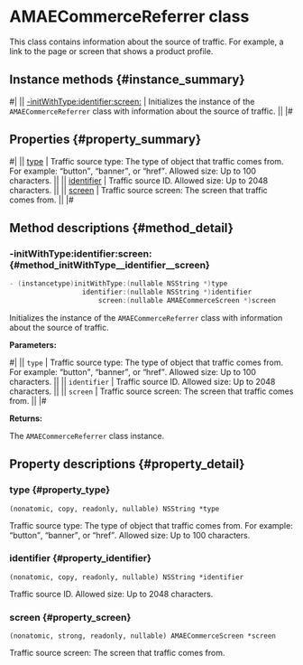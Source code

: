 # AMAECommerceReferrer class

This class contains information about the source of traffic. For example, a link to the page or screen that shows a product profile.

## Instance methods {#instance_summary}

#|
|| [-initWithType:identifier:screen:](#method_initWithType__identifier__screen) | Initializes the instance of the `AMAECommerceReferrer` class with information about the source of traffic. ||
|#

## Properties {#property_summary}

#|
|| [type](#property_type) | Traffic source type: The type of object that traffic comes from. For example: <q>button</q>, <q>banner</q>, or <q>href</q>. Allowed size: Up to 100 characters. ||
|| [identifier](#property_identifier) | Traffic source ID. Allowed size: Up to 2048 characters. ||
|| [screen](#property_screen) | Traffic source screen: The screen that traffic comes from. ||
|#

## Method descriptions {#method_detail}

### -initWithType:identifier:screen: {#method_initWithType__identifier__screen}

```objectivec translate=no
- (instancetype)initWithType:(nullable NSString *)type
                  identifier:(nullable NSString *)identifier
                      screen:(nullable AMAECommerceScreen *)screen
```

Initializes the instance of the `AMAECommerceReferrer` class with information about the source of traffic.

**Parameters:**

#|
|| `type` | Traffic source type: The type of object that traffic comes from. For example: <q>button</q>, <q>banner</q>, or <q>href</q>. Allowed size: Up to 100 characters. ||
|| `identifier` | Traffic source ID. Allowed size: Up to 2048 characters. ||
|| `screen` | Traffic source screen: The screen that traffic comes from. ||
|#

**Returns:**

The `AMAECommerceReferrer` class instance.

## Property descriptions {#property_detail}

### type {#property_type}

`(nonatomic, copy, readonly, nullable) NSString *type`

Traffic source type: The type of object that traffic comes from. For example: <q>button</q>, <q>banner</q>, or <q>href</q>. Allowed size: Up to 100 characters.

### identifier {#property_identifier}

`(nonatomic, copy, readonly, nullable) NSString *identifier`

Traffic source ID. Allowed size: Up to 2048 characters.

### screen {#property_screen}

`(nonatomic, strong, readonly, nullable) AMAECommerceScreen *screen`

Traffic source screen: The screen that traffic comes from.
